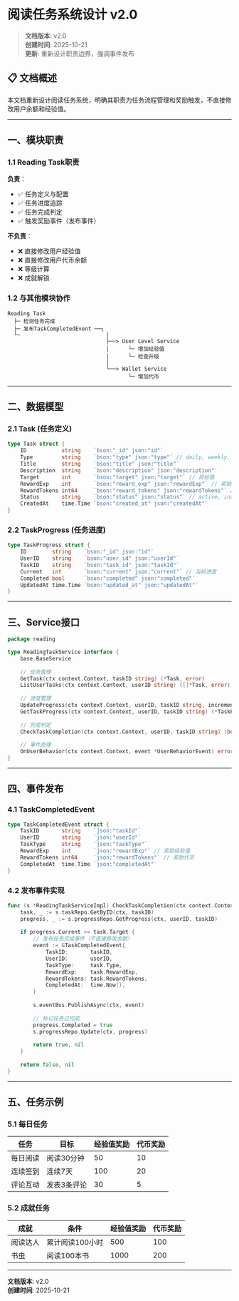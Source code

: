 # 阅读任务系统设计 v2.0

> **文档版本**: v2.0  
> **创建时间**: 2025-10-21  
> **更新**: 重新设计职责边界，强调事件发布

## 📋 文档概述

本文档重新设计阅读任务系统，明确其职责为任务流程管理和奖励触发，不直接修改用户余额和经验值。

---

## 一、模块职责

### 1.1 Reading Task职责

**负责**：
- ✅ 任务定义与配置
- ✅ 任务进度追踪
- ✅ 任务完成判定
- ✅ 触发奖励事件（发布事件）

**不负责**：
- ❌ 直接修改用户经验值
- ❌ 直接修改用户代币余额
- ❌ 等级计算
- ❌ 成就解锁

### 1.2 与其他模块协作

```
Reading Task
  ├─ 检测任务完成
  ├─ 发布TaskCompletedEvent ──┐
  └─                           │
                               ├──> User Level Service
                               │      └─ 增加经验值
                               │      └─ 检查升级
                               │
                               └──> Wallet Service
                                      └─ 增加代币
```

---

## 二、数据模型

### 2.1 Task (任务定义)

```go
type Task struct {
    ID           string    `bson:"_id" json:"id"`
    Type         string    `bson:"type" json:"type"` // daily, weekly, achievement
    Title        string    `bson:"title" json:"title"`
    Description  string    `bson:"description" json:"description"`
    Target       int       `bson:"target" json:"target"` // 目标值
    RewardExp    int       `bson:"reward_exp" json:"rewardExp"` // 奖励经验值
    RewardTokens int64     `bson:"reward_tokens" json:"rewardTokens"` // 奖励代币
    Status       string    `bson:"status" json:"status"` // active, inactive
    CreatedAt    time.Time `bson:"created_at" json:"createdAt"`
}
```

### 2.2 TaskProgress (任务进度)

```go
type TaskProgress struct {
    ID        string    `bson:"_id" json:"id"`
    UserID    string    `bson:"user_id" json:"userId"`
    TaskID    string    `bson:"task_id" json:"taskId"`
    Current   int       `bson:"current" json:"current"` // 当前进度
    Completed bool      `bson:"completed" json:"completed"`
    UpdatedAt time.Time `bson:"updated_at" json:"updatedAt"`
}
```

---

## 三、Service接口

```go
package reading

type ReadingTaskService interface {
    base.BaseService
    
    // 任务管理
    GetTask(ctx context.Context, taskID string) (*Task, error)
    ListUserTasks(ctx context.Context, userID string) ([]*Task, error)
    
    // 进度管理
    UpdateProgress(ctx context.Context, userID, taskID string, increment int) error
    GetTaskProgress(ctx context.Context, userID, taskID string) (*TaskProgress, error)
    
    // 完成判定
    CheckTaskCompletion(ctx context.Context, userID, taskID string) (bool, error)
    
    // 事件处理
    OnUserBehavior(ctx context.Context, event *UserBehaviorEvent) error
}
```

---

## 四、事件发布

### 4.1 TaskCompletedEvent

```go
type TaskCompletedEvent struct {
    TaskID       string    `json:"taskId"`
    UserID       string    `json:"userId"`
    TaskType     string    `json:"taskType"`
    RewardExp    int       `json:"rewardExp"` // 奖励经验值
    RewardTokens int64     `json:"rewardTokens"` // 奖励代币
    CompletedAt  time.Time `json:"completedAt"`
}
```

### 4.2 发布事件实现

```go
func (s *ReadingTaskServiceImpl) CheckTaskCompletion(ctx context.Context, userID, taskID string) (bool, error) {
    task, _ := s.taskRepo.GetByID(ctx, taskID)
    progress, _ := s.progressRepo.GetProgress(ctx, userID, taskID)
    
    if progress.Current >= task.Target {
        // 发布任务完成事件（不直接修改余额）
        event := &TaskCompletedEvent{
            TaskID:       taskID,
            UserID:       userID,
            TaskType:     task.Type,
            RewardExp:    task.RewardExp,
            RewardTokens: task.RewardTokens,
            CompletedAt:  time.Now(),
        }
        
        s.eventBus.PublishAsync(ctx, event)
        
        // 标记任务已完成
        progress.Completed = true
        s.progressRepo.Update(ctx, progress)
        
        return true, nil
    }
    
    return false, nil
}
```

---

## 五、任务示例

### 5.1 每日任务

| 任务 | 目标 | 经验值奖励 | 代币奖励 |
|------|------|-----------|---------|
| 每日阅读 | 阅读30分钟 | 50 | 10 |
| 连续签到 | 连续7天 | 100 | 20 |
| 评论互动 | 发表3条评论 | 30 | 5 |

### 5.2 成就任务

| 成就 | 条件 | 经验值奖励 | 代币奖励 |
|------|------|-----------|---------|
| 阅读达人 | 累计阅读100小时 | 500 | 100 |
| 书虫 | 阅读100本书 | 1000 | 200 |

---

**文档版本**: v2.0  
**创建时间**: 2025-10-21

